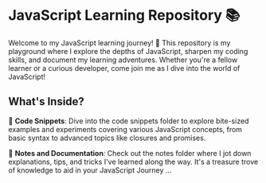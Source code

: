 # JavaScript Learning Repository 📚

Welcome to my JavaScript learning journey! 🚀 This repository is my playground where I explore the depths of JavaScript, sharpen my coding skills, and document my learning adventures. Whether you're a fellow learner or a curious developer, come join me as I dive into the world of JavaScript!

## What's Inside?

📁 **Code Snippets**: Dive into the code snippets folder to explore bite-sized examples and experiments covering various JavaScript concepts, from basic syntax to advanced topics like closures and promises.

📘 **Notes and Documentation**: Check out the notes folder where I jot down explanations, tips, and tricks I've learned along the way. It's a treasure trove of knowledge to aid in your JavaScript Journey ...


